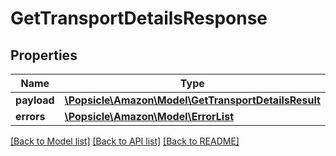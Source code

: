 # GetTransportDetailsResponse

## Properties
Name | Type | Description | Notes
------------ | ------------- | ------------- | -------------
**payload** | [**\Popsicle\Amazon\Model\GetTransportDetailsResult**](GetTransportDetailsResult.md) |  | [optional] 
**errors** | [**\Popsicle\Amazon\Model\ErrorList**](ErrorList.md) |  | [optional] 

[[Back to Model list]](../../README.md#documentation-for-models) [[Back to API list]](../../README.md#documentation-for-api-endpoints) [[Back to README]](../../README.md)


